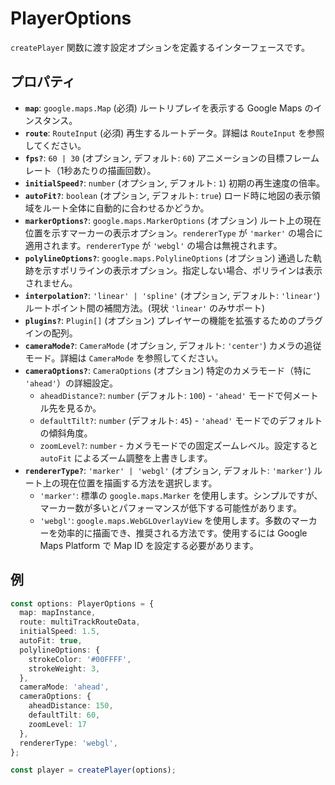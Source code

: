 # PlayerOptions

`createPlayer` 関数に渡す設定オプションを定義するインターフェースです。

## プロパティ

*   **`map`**: `google.maps.Map` (必須)
    ルートリプレイを表示する Google Maps のインスタンス。
*   **`route`**: `RouteInput` (必須)
    再生するルートデータ。詳細は `RouteInput` を参照してください。
*   **`fps?`**: `60 | 30` (オプション, デフォルト: `60`)
    アニメーションの目標フレームレート（1秒あたりの描画回数）。
*   **`initialSpeed?`**: `number` (オプション, デフォルト: `1`)
    初期の再生速度の倍率。
*   **`autoFit?`**: `boolean` (オプション, デフォルト: `true`)
    ロード時に地図の表示領域をルート全体に自動的に合わせるかどうか。
*   **`markerOptions?`**: `google.maps.MarkerOptions` (オプション)
    ルート上の現在位置を示すマーカーの表示オプション。`rendererType` が `'marker'` の場合に適用されます。`rendererType` が `'webgl'` の場合は無視されます。
*   **`polylineOptions?`**: `google.maps.PolylineOptions` (オプション)
    通過した軌跡を示すポリラインの表示オプション。指定しない場合、ポリラインは表示されません。
*   **`interpolation?`**: `'linear' | 'spline'` (オプション, デフォルト: `'linear'`)
    ルートポイント間の補間方法。(現状 `'linear'` のみサポート)
*   **`plugins?`**: `Plugin[]` (オプション)
    プレイヤーの機能を拡張するためのプラグインの配列。
*   **`cameraMode?`**: `CameraMode` (オプション, デフォルト: `'center'`)
    カメラの追従モード。詳細は `CameraMode` を参照してください。
*   **`cameraOptions?`**: `CameraOptions` (オプション)
    特定のカメラモード（特に `'ahead'`）の詳細設定。
    *   `aheadDistance?`: `number` (デフォルト: `100`) - `'ahead'` モードで何メートル先を見るか。
    *   `defaultTilt?`: `number` (デフォルト: `45`) - `'ahead'` モードでのデフォルトの傾斜角度。
    *   `zoomLevel?`: `number` - カメラモードでの固定ズームレベル。設定すると `autoFit` によるズーム調整を上書きします。
*   **`rendererType?`**: `'marker' | 'webgl'` (オプション, デフォルト: `'marker'`)
    ルート上の現在位置を描画する方法を選択します。
    *   `'marker'`: 標準の `google.maps.Marker` を使用します。シンプルですが、マーカー数が多いとパフォーマンスが低下する可能性があります。
    *   `'webgl'`: `google.maps.WebGLOverlayView` を使用します。多数のマーカーを効率的に描画でき、推奨される方法です。使用するには Google Maps Platform で Map ID を設定する必要があります。

## 例

```typescript
const options: PlayerOptions = {
  map: mapInstance,
  route: multiTrackRouteData,
  initialSpeed: 1.5,
  autoFit: true,
  polylineOptions: {
    strokeColor: '#00FFFF',
    strokeWeight: 3,
  },
  cameraMode: 'ahead',
  cameraOptions: {
    aheadDistance: 150,
    defaultTilt: 60,
    zoomLevel: 17
  },
  rendererType: 'webgl',
};

const player = createPlayer(options);
``` 